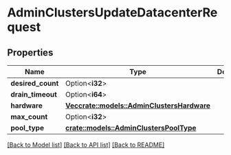 # AdminClustersUpdateDatacenterRequest

## Properties

Name | Type | Description | Notes
------------ | ------------- | ------------- | -------------
**desired_count** | Option<**i32**> |  | [optional]
**drain_timeout** | Option<**i64**> |  | [optional]
**hardware** | [**Vec<crate::models::AdminClustersHardware>**](AdminClustersHardware.md) |  | 
**max_count** | Option<**i32**> |  | [optional]
**pool_type** | [**crate::models::AdminClustersPoolType**](AdminClustersPoolType.md) |  | 

[[Back to Model list]](../README.md#documentation-for-models) [[Back to API list]](../README.md#documentation-for-api-endpoints) [[Back to README]](../README.md)


